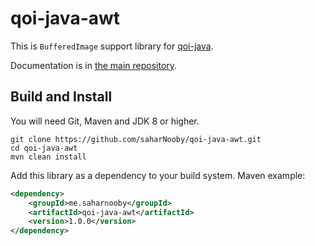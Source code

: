 # qoi-java-awt

This is `BufferedImage` support library for [qoi-java](https://github.com/saharNooby/qoi-java).

Documentation is in [the main repository](https://github.com/saharNooby/qoi-java).

## Build and Install

You will need Git, Maven and JDK 8 or higher.

```shell
git clone https://github.com/saharNooby/qoi-java-awt.git
cd qoi-java-awt
mvn clean install
```

Add this library as a dependency to your build system. Maven example:

```xml
<dependency>
    <groupId>me.saharnooby</groupId>
    <artifactId>qoi-java-awt</artifactId>
    <version>1.0.0</version>
</dependency>
```
